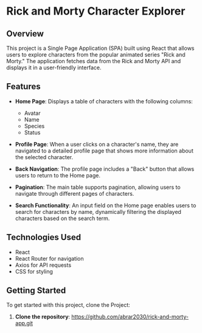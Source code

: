 # Rick and Morty Character Explorer

## Overview

This project is a Single Page Application (SPA) built using React that allows users to explore characters from the popular animated series "Rick and Morty." The application fetches data from the Rick and Morty API and displays it in a user-friendly interface.

## Features

- **Home Page**: Displays a table of characters with the following columns:
  - Avatar
  - Name
  - Species
  - Status
  
- **Profile Page**: When a user clicks on a character's name, they are navigated to a detailed profile page that shows more information about the selected character.

- **Back Navigation**: The profile page includes a "Back" button that allows users to return to the Home page.

- **Pagination**: The main table supports pagination, allowing users to navigate through different pages of characters.
  
- **Search Functionality**: An input field on the Home page enables users to search for characters by name, dynamically filtering the displayed characters based on the search term.

## Technologies Used

- React
- React Router for navigation
- Axios for API requests
- CSS for styling

## Getting Started

To get started with this project, clone the Project:

1. **Clone the repository**: https://github.com/abrar2030/rick-and-morty-app.git